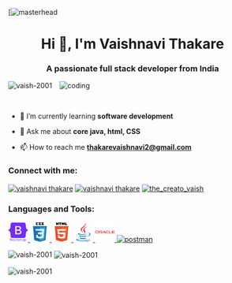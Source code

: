 [![masterhead](https://libg.s3.us-east-2.amazonaws.com/download/Coding-Website-Layout.jpg)
<h1 align="center">Hi 👋, I'm Vaishnavi Thakare</h1>
<h3 align="center">A passionate full stack developer from India</h3>
<img align="right" alt="coding" width="400" src="https://encrypted-tbn0.gstatic.com/images?q=tbn:ANd9GcRggxf0Bt4g0VH0mfmC8TjHz5w2sfJp78WPjw&s">

<p align="left"> <img src="https://komarev.com/ghpvc/?username=vaish-2001&label=Profile%20views&color=0e75b6&style=flat" alt="vaish-2001" /> </p>

<p align="left"> <a href="https://twitter.com/" target="blank"><img src="https://img.shields.io/twitter/follow/?logo=twitter&style=for-the-badge" alt="" /></a> </p>

- 🌱 I’m currently learning **software development**

- 💬 Ask me about **core java, html, CSS**

- 📫 How to reach me **thakarevaishnavi2@gmail.com**

<h3 align="left">Connect with me:</h3>
<p align="left">
<a href="https://linkedin.com/in/vaishnavi thakare" target="blank"><img align="center" src="https://raw.githubusercontent.com/rahuldkjain/github-profile-readme-generator/master/src/images/icons/Social/linked-in-alt.svg" alt="vaishnavi thakare" height="30" width="40" /></a>
<a href="https://fb.com/vaishnavi thakare" target="blank"><img align="center" src="https://raw.githubusercontent.com/rahuldkjain/github-profile-readme-generator/master/src/images/icons/Social/facebook.svg" alt="vaishnavi thakare" height="30" width="40" /></a>
<a href="https://instagram.com/the_creato_vaish" target="blank"><img align="center" src="https://raw.githubusercontent.com/rahuldkjain/github-profile-readme-generator/master/src/images/icons/Social/instagram.svg" alt="the_creato_vaish" height="30" width="40" /></a>
</p>

<h3 align="left">Languages and Tools:</h3>
<p align="left"> <a href="https://getbootstrap.com" target="_blank" rel="noreferrer"> <img src="https://raw.githubusercontent.com/devicons/devicon/master/icons/bootstrap/bootstrap-plain-wordmark.svg" alt="bootstrap" width="40" height="40"/> </a> <a href="https://www.w3schools.com/css/" target="_blank" rel="noreferrer"> <img src="https://raw.githubusercontent.com/devicons/devicon/master/icons/css3/css3-original-wordmark.svg" alt="css3" width="40" height="40"/> </a> <a href="https://www.w3.org/html/" target="_blank" rel="noreferrer"> <img src="https://raw.githubusercontent.com/devicons/devicon/master/icons/html5/html5-original-wordmark.svg" alt="html5" width="40" height="40"/> </a> <a href="https://www.java.com" target="_blank" rel="noreferrer"> <img src="https://raw.githubusercontent.com/devicons/devicon/master/icons/java/java-original.svg" alt="java" width="40" height="40"/> </a> <a href="https://www.oracle.com/" target="_blank" rel="noreferrer"> <img src="https://raw.githubusercontent.com/devicons/devicon/master/icons/oracle/oracle-original.svg" alt="oracle" width="40" height="40"/> </a> <a href="https://postman.com" target="_blank" rel="noreferrer"> <img src="https://www.vectorlogo.zone/logos/getpostman/getpostman-icon.svg" alt="postman" width="40" height="40"/> </a> </p>

<p><img align="left" src="https://github-readme-stats.vercel.app/api/top-langs?username=vaish-2001&show_icons=true&locale=en&layout=compact" alt="vaish-2001" /></p>

<p>&nbsp;<img align="center" src="https://github-readme-stats.vercel.app/api?username=vaish-2001&show_icons=true&locale=en" alt="vaish-2001" /></p>

<p><img align="center" src="https://github-readme-streak-stats.herokuapp.com/?user=vaish-2001&" alt="vaish-2001" /></p>
